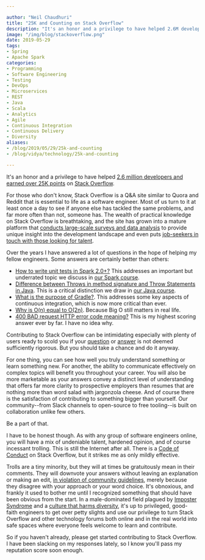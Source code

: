 ```yaml
---

author: "Neil Chaudhuri"
title: "25K and Counting on Stack Overflow"
description: "It's an honor and a privilege to have helped 2.6M developers and earned 25K points on Stack Overflow."
image: "/img/blog/stackoverflow.png"
date: 2019-05-29
tags:
- Spring
- Apache Spark
categories: 
- Programming
- Software Engineering
- Testing
- DevOps
- Microservices
- REST
- Java
- Scala
- Analytics
- Agile
- Continuous Integration
- Continuous Delivery
- Diversity
aliases:
- /blog/2019/05/29/25k-and-counting
- /blog/vidya/technology/25k-and-counting

---
```


It's an honor and a privilege to have helped [2.6 million developers and earned over 25K points](https://stackoverflow.com/users/1347281/vidya) 
on [Stack Overflow](https://stackoverflow.com).

For those who don't know, Stack Overflow is a Q&A site similar to Quora and Reddit that is essential to life as a software engineer.
Most of us turn to it at least once a day to see if anyone else has tackled the same problems, and far more often than not,
someone has. The wealth of practical knowledge on Stack Overflow is breathtaking, and the site has grown into a mature platform 
that [conducts large-scale surveys and data analysis](https://insights.stackoverflow.com/survey/2019) to provide unique insight into the 
development landscape and even puts [job-seekers in touch with those looking for talent](https://stackoverflow.com/jobs).

Over the years I have answered a lot of questions in the hope of helping my fellow engineers. Some answers are 
certainly better than others:

* [How to write unit tests in Spark 2.0+?](https://stackoverflow.com/questions/43729262/how-to-write-unit-tests-in-spark-2-0/43769845#43769845) This addresses an important but underrated topic we discuss in [our Spark course](/courses/software-engineering-with-apache-spark/). 
* [Difference between Throws in method signature and Throw Statements in Java](https://stackoverflow.com/questions/19193540/difference-between-throws-in-method-signature-and-throw-statements-in-java/19193847#19193847). This is a critical distinction we draw in [our Java course](/courses/java-for-work).     
* [What is the purpose of Gradle?](https://stackoverflow.com/questions/20787986/what-is-the-purpose-of-gradle/20788406#20788406). This addresses some key aspects of continuous integration, which is now more critical than ever.
* [Why is O(n) equal to O(2n)](https://stackoverflow.com/questions/19371489/why-is-on-equal-to-o2n/19371607#19371607). Because Big O still matters in real life.
* [400 BAD request HTTP error code meaning?](https://stackoverflow.com/questions/19671317/400-bad-request-http-error-code-meaning/19671511#19671511) This is my highest scoring answer ever by far. I have no idea why.

Contributing to Stack Overflow can be intimidating
especially with plenty of users ready to scold you if your [question](https://stackoverflow.com/help/how-to-ask) 
or [answer](https://stackoverflow.com/help/how-to-answer) is not deemed sufficiently rigorous. But you should take a chance and do it anyway.

For one thing, you can see how well you truly understand something or learn something new. For another, the ability to 
communicate effectively on complex topics will benefit you throughout your career. You will also be more marketable as your
answers convey a distinct level of understanding that offers far more clarity to prospective employers 
than resumes that are nothing more than word salad with jargonzola cheese. And of course there
is the satisfaction of contributing to something bigger than yourself. Our community--from Slack channels to open-source
to free tooling--is built on collaboration unlike few others. 

Be a part of that.

I have to be honest though. As with any group of software engineers online, you will have a mix of undeniable talent, 
hardened opinion, and of course incessant trolling. This is still the Internet after all. There is a 
[Code of Conduct](https://stackoverflow.com/conduct) on Stack Overflow,
but it strikes me as only mildly effective.

Trolls are a tiny minority, but they will at times be gratuitously mean in their comments. They will downvote your answers without leaving an explanation or making an edit,
[in violation of community guidelines](https://stackoverflow.com/help/privileges/vote-down), merely because they 
disagree with your approach or your word choice. It's obnoxious, and frankly 
it used to bother me until I recognized something that should have been obvious from the start. In a male-dominated field plagued by
[Imposter Syndrome](https://guide.freecodecamp.org/working-in-tech/imposter-syndrome/) and a 
[culture that harms diversity](https://qz.com/1624252/pythons-creator-thinks-it-has-a-diversity-problem/), it's up to privileged, 
good-faith engineers to get over petty slights and use our privilege to turn Stack Overflow and other 
technology forums both online and in the real world into safe spaces where everyone feels welcome to learn and contribute. 

So if you haven't already, please get started contributing to Stack Overflow. I have been slacking on my 
responses lately, so I know you'll pass my reputation score soon enough. 